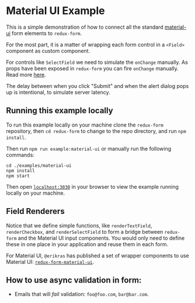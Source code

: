 # Material UI Example

This is a simple demonstration of how to connect all the standard
[material-ui](https://github.com/callemall/material-ui) form elements to `redux-form`.

For the most part, it is a matter of wrapping each form control in a `<Field>`
component as custom component.

For controls like `SelectField` we need to simulate the `onChange` manually. As props
have been exposed in `redux-form` you can fire `onChange` manually.
Read more [here](https://redux-form.com/7.1.1/docs/api/Field.md/#usage).

The delay between when you click "Submit" and when the alert dialog pops up is intentional,
to simulate server latency.

## Running this example locally

To run this example locally on your machine clone the `redux-form` repository,
then `cd redux-form` to change to the repo directory, and run `npm install`.

Then run `npm run example:material-ui` or manually run the
following commands:
```
cd ./examples/material-ui
npm install
npm start
```

Then open [`localhost:3030`](http://localhost:3030) in your
browser to view the example running locally on your machine.

## Field Renderers

Notice that we define simple functions, like `renderTextField`, `renderCheckbox`, and 
`renderSelectField` to form a bridge between `redux-form` and the Material UI input components. 
You would only need to define these in one place in your application and reuse them in each form.

For Material UI, `@erikras` has published a set of wrapper components to use Material UI:
[`redux-form-material-ui`](https://github.com/erikras/redux-form-material-ui).

## How to use async validation in form:

* Emails that will _fail_ validation: `foo@foo.com`, `bar@bar.com`.

